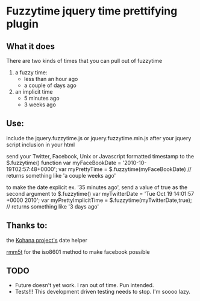 
# Fuzzytime jquery time prettifying plugin

## What it does

There are two kinds of times that you can pull out of fuzzytime
 
1. a fuzzy time:
    -    less than an hour ago
    -    a couple of days ago
2. an implicit time
    -    5 minutes ago
    -    3 weeks ago

## Use:

include the jquery.fuzzytime.js or jquery.fuzzytime.min.js after your jquery script inclusion in your html
    <script type="text/javascript" src="http://ajax.googleapis.com/ajax/libs/jquery/1.4.3/jquery.min.js"></script>
    <script type="text/javascript" src="jquery.fuzzytime.min.js"></script>

send your Twitter, Facebook, Unix or Javascript formatted timestamp to the $.fuzzytime() function
    var myFaceBookDate = '2010-10-19T02:57:48+0000';
    var myPrettyTime = $.fuzzytime(myFaceBookDate) // returns something like 'a couple weeks ago'

to make the date explicit ex. '35 minutes ago', send a value of true as the second argument to $.fuzzytime()
    var myTwitterDate = 'Tue Oct 19 14:01:57 +0000 2010';
    var myPrettyImplicitTime = $.fuzzytime(myTwitterDate,true); // returns something like '3 days ago'

## Thanks to:
the [Kohana project's](http://kohanaframework.com) date helper 

[rmm5t](http://github.com/rmm5t/jquery-timeago) for the iso8601 method to make facebook possible

## TODO
-    Future doesn't yet work.  I ran out of time.  Pun intended.
-    Tests!!!  This development driven testing needs to stop.  I'm soooo lazy.